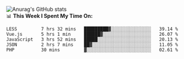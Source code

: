 
![Anurag's GitHub stats](https://github-readme-stats.vercel.app/api?username=supergczh&show_icons=true&theme=radical)
<br />
📊 **This Week I Spent My Time On:**

<!--START_SECTION:waka-->
```text
LESS         7 hrs 32 mins   █████████▓░░░░░░░░░░░░░░░   39.14 % 
Vue.js       5 hrs 1 min     ██████▓░░░░░░░░░░░░░░░░░░   26.07 % 
JavaScript   3 hrs 52 mins   █████░░░░░░░░░░░░░░░░░░░░   20.13 % 
JSON         2 hrs 7 mins    ██▓░░░░░░░░░░░░░░░░░░░░░░   11.05 % 
PHP          30 mins         ▓░░░░░░░░░░░░░░░░░░░░░░░░   02.61 % 
```
<!--END_SECTION:waka-->
